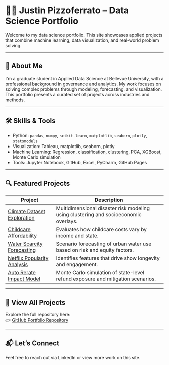 # 👨‍💻 Justin Pizzoferrato – Data Science Portfolio

Welcome to my data science portfolio. This site showcases applied projects that combine machine learning, data visualization, and real-world problem solving.

---

## 🧠 About Me

I'm a graduate student in Applied Data Science at Bellevue University, with a professional background in governance and analytics. My work focuses on solving complex problems through modeling, forecasting, and visualization. This portfolio presents a curated set of projects across industries and methods.

---

## 🛠️ Skills & Tools

- Python: `pandas`, `numpy`, `scikit-learn`, `matplotlib`, `seaborn`, `plotly`, `statsmodels`
- Visualization: Tableau, matplotlib, seaborn, plotly
- Machine Learning: Regression, classification, clustering, PCA, XGBoost, Monte Carlo simulation
- Tools: Jupyter Notebook, GitHub, Excel, PyCharm, GitHub Pages

---

## 🔍 Featured Projects

| Project | Description |
|--------|-------------|
| [Climate Dataset Exploration](https://github.com/JPwwk/data-science-repository/tree/main/climate-dataset) | Multidimensional disaster risk modeling using clustering and socioeconomic overlays. |
| [Childcare Affordability](https://github.com/JPwwk/data-science-repository/tree/main/childcare-affordability) | Evaluates how childcare costs vary by income and state. |
| [Water Scarcity Forecasting](https://github.com/JPwwk/data-science-repository/tree/main/water-scarcity) | Scenario forecasting of urban water use based on risk and equity factors. |
| [Netflix Popularity Analysis](https://github.com/JPwwk/data-science-repository/tree/main/netflix-prediction) | Identifies features that drive show longevity and engagement. |
| [Auto Rerate Impact Model](https://github.com/JPwwk/data-science-repository/tree/main/climate-vs-stocks) | Monte Carlo simulation of state-level refund exposure and mitigation scenarios. |

---

## 📁 View All Projects

Explore the full repository here:  
👉 [GitHub Portfolio Repository](https://github.com/JPwwk/data-science-repository)

---

## 📬 Let’s Connect

Feel free to reach out via LinkedIn or view more work on this site.  
